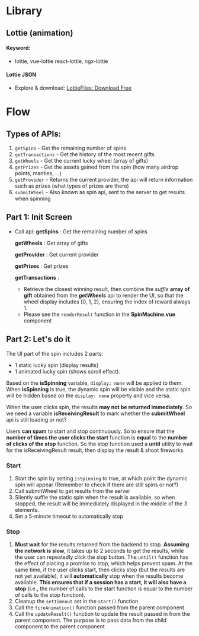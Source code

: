 # Library

## Lottie (animation)

#### Keyword:

- lottie, vue-lottie react-lottie, ngx-lottie

#### Lottie JSON

- Explore & download: [LottieFiles: Download Free](https://lottiefiles.com/)

# Flow

## Types of APIs:

1. `getSpins` - Get the remaining number of spins
2. `getTransactions` - Get the history of the most recent gifts
3. `getWheels` - Get the current lucky wheel (array of gifts)
4. `getPrizes` - Get the assets gained from the spin (how many airdrop points, mantles, ...)
5. `getProvider` - Returns the current provider, the api will return information such as prizes (what types of prizes are there)
6. `submitWheel` - Also known as spin api, sent to the server to get results when spinning

## Part 1: Init Screen

- Call api:
  **getSpins** : Get the remaining number of spins
  
  **getWheels** : Get array of gifts
  
  **getProvider** : Get current provider
  
  **getPrizes** : Get prizes
  
  **getTransactions** :
  - Retrieve the closest winning result, then combine the _suffle_ **array of gift** obtained from the **_getWheels_** api to render the UI, so that the wheel display includes [0, 1, 2], ensuring the index of reward always 1.
  - Please see the `renderResult` function in the **SpinMachine.vue** component

## Part 2: Let's do it

The UI part of the spin includes 2 parts:

- 1 static lucky spin (display results)
- 1 animated lucky spin (shows scroll effect).

Based on the **isSpinning** variable, `display: none` will be applied to them. When **isSpinning** is true, the dynamic spin will be visible and the static spin will be hidden based on the `display: none` property and vice versa.

When the user clicks spin, the results **may not be returned immediately**. So we need a variable **isReceivingResult** to mark whether the **submitWheel** api is still loading or not?

Users **can spam** to start and stop continuously. So to ensure that the **number of times the user clicks the start** function is **equal** to the **number of clicks of the stop** function. So the stop function used a **until** utility to wait for the isReceivingResult result, then display the result & shoot fireworks.

### Start

1. Start the spin by setting `isSpinning` to true, at which point the dynamic spin will appear (Remember to check if there are still spins or not?)
2. Call submitWheel to get results from the server
3. Silently suffle the static spin when the result is available, so when stopped, the result will be immediately displayed in the middle of the 3 elements.
4. Set a 5-minute timeout to automatically stop

### Stop

1. **Must wait** for the results returned from the backend to stop. **Assuming the network is slow**, it takes up to 2 seconds to get the results, while the user can repeatedly click the stop button. The `until()` function has the effect of placing a promise to stop, which helps prevent spam. At the same time, if the user clicks start, then clicks stop (but the results are not yet available), it will **automatically** stop when the results become available. **This ensures that if a session has a start, it will also have a stop** (i.e., the number of calls to the start function is equal to the number of calls to the stop function).
2. Cleanup the `setTimeout` set in the `start()` function
3. Call the `fireAnimation()` function passed from the parent component
4. Call the `updateResult()` function to update the result passed in from the parent component. The purpose is to pass data from the child component to the parent component
